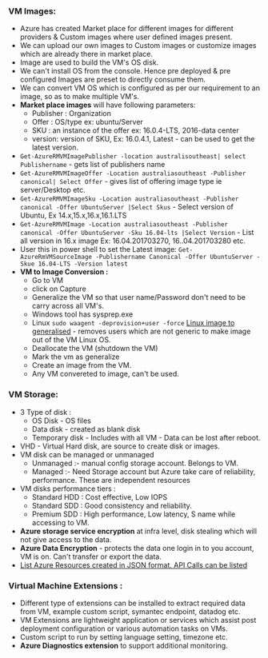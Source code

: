 ### VM Images:
- Azure has created Market place for different images for different providers & Custom images where user defined images present.
- We can upload our own images to Custom images or customize images which are already there in market place.
- Image are used to build the VM's OS disk.
- We can't install OS from the console. Hence pre deployed & pre configured Images are preset to directly consume them.
- We can convert VM OS which is configured as per our requirement to an image, so as to make multiple VM's.
- **Market place images** will have following parameters:
  - Publisher : Organization
  - Offer : OS/type ex: ubuntu/Server
  - SKU : an instance of the offer ex: 16.0.4-LTS, 2016-data center
  - version: version of SKU, Ex: 16.0.4.1, Latest - can be used to get the latest version.
- `Get-AzureRMVMImagePublisher -location australisoutheast| select Publishername` - gets list of publishers name
- `Get-AzureRMVMImageOffer -Location australiasoutheast -Publisher canonical| Select Offer` - gives list of offering image type ie server/Desktop etc.
- `Get-AzureRMVMImageSku -Location australiasoutheast -Publisher canonical -Offer UbuntuServer |Select Skus` - Select version of Ubuntu, Ex 14.x,15.x,16.x,16.1.LTS
-  `Get-AzureRMVMImage -Location australiasoutheast -Publisher canonical -Offer UbuntuServer -Sku 16.04-lts |Select Version` - List all version in 16.x image Ex: 16.04.201703270, 16..04.201703280 etc.
- User this in power shell to set the Latest image: `Get-AzureRmVMSourceImage -Publishername Canonical -Offer UbuntuServer -Skue 16.04-LTS -Version latest`
- **VM to Image Conversion :** 
  - Go to VM
  - click on Capture
  - Generalize the VM so that user name/Password don't need to be carry across all VM's.
  - Windows tool has sysprep.exe 
  - Linux `sudo waagent -deprovision+user -force` [Linux image to generalised](https://docs.microsoft.com/en-us/azure/virtual-machines/linux/capture-image) - removes users which are not generic to make image out of the VM Linux OS.
  - Deallocate the VM (shutdown the VM)
  - Mark the vm as generalize 
  - Create an image from the VM.
  - Any VM convereted to image, can't be used. 
  
### VM Storage:
- 3 Type of disk :
  - OS Disk - OS files
  - Data disk - created as blank disk
  - Temporary disk - Includes with all VM - Data can be lost after reboot.
- VHD - Virtual Hard disk, are source to create disk or images.
- VM disk can be managed or unmanaged 
  - Unmanaged :- manual config storage account. Belongs to VM.
  - Managed :- Need Storage account but Azure take care of reliability, performance. These are independent resources
- VM disks performance tiers :
  - Standard HDD : Cost effective, Low IOPS
  - Standard SDD : Good consistency and reliability.
  - Premium SDD : High performance, Low latency, S name while accessing to VM.
- **Azure storage service encryption** at infra level, disk stealing which will not give access to the data.
- **Azure Data Encryption** - protects the data one login in to you account, VM is on. Can't transfer or export the data. 
- [List Azure Resources created in JSON format. API Calls can be listed](https://resources.azure.com/)

### Virtual Machine Extensions :
- Different type of extensions can be installed to extract required data from VM, example custom script, symantec endpoint, datadog etc.
- VM Extensions are lightweight application or services which assist post deployment configuration or various automation tasks on VMs.
- Custom script to run by setting language setting, timezone etc.
- **Azure Diagnostics extension** to support additional monitoring. 

